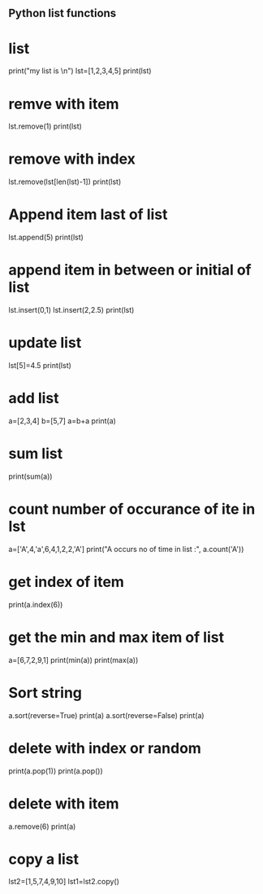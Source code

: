 ## Python list functions

# list
print("my list is \n")
lst=[1,2,3,4,5]
print(lst)
# remve with item
lst.remove(1)
print(lst)
# remove with index
lst.remove(lst[len(lst)-1])
print(lst)
# Append item last of list
lst.append(5)
print(lst)
# append item in between or initial of list
lst.insert(0,1)
lst.insert(2,2.5)
print(lst)
# update list
lst[5]=4.5
print(lst)
# add list
a=[2,3,4]
b=[5,7]
a=b+a
print(a)
# sum list
print(sum(a))
# count number of occurance of ite in lst
a=['A',4,'a',6,4,1,2,2,'A']
print("A occurs no of time in list :", a.count('A'))
# get index of item
print(a.index(6))
# get the min and max item of list
a=[6,7,2,9,1]
print(min(a))
print(max(a))

# Sort string
a.sort(reverse=True)
print(a)
a.sort(reverse=False)
print(a)

#  delete with index or random
print(a.pop(1))
print(a.pop())

# delete with item
a.remove(6)
print(a)

# copy a list
lst2=[1,5,7,4,9,10]
lst1=lst2.copy()
